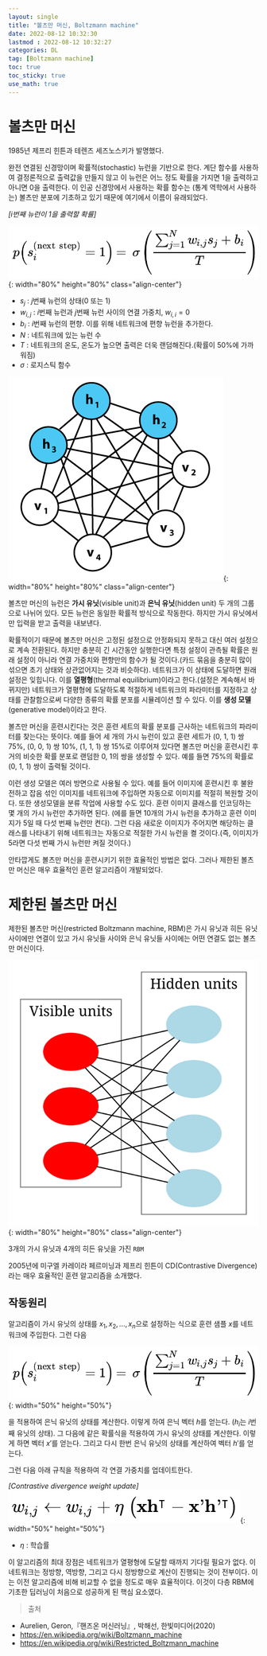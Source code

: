 ```yaml
---
layout: single
title: "볼츠만 머신, Boltzmann machine"
date: 2022-08-12 10:32:30
lastmod : 2022-08-12 10:32:27
categories: DL
tag: [Boltzmann machine]
toc: true
toc_sticky: true
use_math: true
---
```


# 볼츠만 머신

1985년 제프리 힌튼과 테렌즈 세즈노스키가 발명했다.

완전 연결된 신경망이며 확률적(stochastic) 뉴런을 기반으로 한다. 계단 함수를 사용하여 결정론적으로 출력값을 만들지 않고 이 뉴런은 어느 정도 확률을 가지면 1을 출력하고 아니면 0을 출력한다. 이 인공 신경망에서 사용하는 확률 함수는 (통계 역학에서 사용하는) 볼츠만 분포에 기초하고 있기 때문에 여기에서 이름이 유래되었다.

*[i번째 뉴런이 1을 출력할 확률]*

![boltzman_machine](../../../assets/images/ai/boltzman_machine.png){: width="80%" height="80%" class="align-center"}

* $s_{j}$ : $j$번째 뉴런의 상태(0 또는 1)
* $w_{i,j}$ : $i$번째 뉴런과 $j$번째 뉴런 사이의 연결 가중치, $w_{i,i}=0$
* $b_{i}$ : $i$번째 뉴런의 편향. 이를 위해 네트워크에 편향 뉴런을 추가한다.
* $N$ : 네트워크에 있는 뉴런 수
* $T$ : 네트워크의 온도, 온도가 높으면 출력은 더욱 랜덤해진다.(확률이 50%에 가까워짐)
* $\sigma$ : 로지스틱 함수

![Boltzmannexamplev1](../../../assets/images/ai/Boltzmannexamplev1.png){: width="80%" height="80%" class="align-center"}

볼츠만 머신의 뉴런은 **가시 유닛**(visible unit)과 **은닉 유닛**(hidden unit) 두 개의 그룹으로 나뉘어 있다. 모든 뉴런은 동일한 확률적 방식으로 작동한다. 하지만 가시 유닛에서만 입력을 받고 출력을 내보낸다. 

확률적이기 때문에 볼츠만 머신은 고정된 설정으로 안정화되지 못하고 대신 여러 설정으로 계속 전환된다. 하지만 충분히 긴 시간동안 실행한다면 특정 설정이 관측될 확률은 원래 설정이 아니라 연결 가중치와 편향만의 함수가 될 것이다.(카드 묶음을 충분히 많이 섞으면 초기 상태와 상관없어지는 것과 비슷하다). 네트워크가 이 상태에 도달하면 원래 설정은 잊힙니다. 이를 **열평형**(thermal equilibrium)이라고 한다.(설정은 계속해서 바뀌지만) 네트워크가 열평형에 도달하도록 적절하게 네트워크의 파라미터를 지정하고 상태를 관찰함으로써 다양한 종류의 확률 분포를 시뮬레이션 할 수 있다. 이를 **생성 모델**(generative model)이라고 한다.

볼츠만 머신을 훈련시킨다는 것은 훈련 세트의 확률 분포를 근사하는 네트워크의 파라미터를 찾는다는 뜻이다. 예를 들어 세 개의 가시 뉴런이 있고 훈련 세트가 (0, 1, 1) 쌍 75%, (0, 0, 1) 쌍 10%, (1, 1, 1) 쌍 15%로 이루어져 있다면 볼츠만 머신을 훈련시킨 후 거의 비슷한 확률 분포로 랜덤한 0, 1의 쌍을 생성할 수 있다. 예를 들면 75%의 확률로 (0, 1, 1) 쌍이 출력될 것이다.

이런 생성 모델은 여러 방면으로 사용될 수 있다. 예를 들어 이미지에 훈련시킨 후 불완전하고 잡음 섞인 이미지를 네트워크에 주입하면 자동으로 이미지를 적절히 복원할 것이다. 또한 생성모델을 분류 작업에 사용할 수도 있다. 훈련 이미지 클래스를 인코딩하는 몇 개의 가시 뉴런만 추가하면 된다. (에를 들면 10개의 가시 뉴런을 추가하고 훈련 이미지가 5일 때 다섯 번째 뉴런만 켠다). 그런 다음 새로운 이미지가 주어지면 해당하는 클래스를 나타내기 위해 네트워크는 자동으로 적절한 가시 뉴런을 켤 것이다.(즉, 이미지가 5라면 다섯 번째 가시 뉴런만 켜질 것이다.)

안타깝게도 볼츠만 머신을 훈련시키기 위한 효율적인 방법은 없다. 그러나 제한된 볼츠만 머신은 매우 효율적인 훈련 알고리즘이 개발되었다.

# 제한된 볼츠만 머신

제한된 볼츠만 머신(restricted Boltzmann machine, RBM)은 가시 유닛과 히든 유닛 사이에만 연결이 있고 가시 유닛들 사이와 은닉 유닛들 사이에는 어떤 연결도 없는 볼츠만 머신이다.

![Restricted_Boltzmann_machine](../../../assets/images/ai/Restricted_Boltzmann_machine.svg){: width="80%" height="80%" class="align-center"}

3개의 가시 유닛과 4개의 히든 유닛을 가진 `RBM`

2005년에 미구엘 카레이라 페르미닝과 제프리 힌튼이 CD(Contrastive Divergence)라는 매우 효율적인 훈련 알고리즘을 소개했다.

## 작동원리

알고리즘이 가시 유닛의 상태를 $x_{1},x_2,...,x_n$으로 설정하는 식으로 훈련 샘플 $x$를 네트워크에 주입한다. 그런 다음

![boltzman_machine](../../../assets/images/ai/boltzman_machine.png){: width="50%" height="50%"}

을 적용하여 은닉 유닛의 상태를 계산한다. 이렇게 하여 은닉 벡터 $h$를 얻는다. ($h_i$는 $i$번째 유닛의 상태). 그 다음에 같은 확률식을 적용하여 가시 유닛의 상태를 계산한다. 이렇게 하면 벡터 $x'$를 얻는다. 그리고 다시 한번 은닉 유닛의 상태를 계산하여 벡터 $h'$를 얻는다. 

그런 다음 아래 규칙을 적용하여 각 연결 가중치를 업데이트한다.

*[Contrastive divergence weight update]*
![cd_weight_update](../../../assets/images/ai/cd_weight_update.png){: width="50%" height="50%"}

* $\eta$ : 학습률

이 알고리즘의 최대 장점은 네트워크가 열평형에 도달할 때까지 기다릴 필요가 없다. 이 네트워크는 정방향, 역방향, 그리고 다시 정방향으로 계산이 진행되는 것이 전부이다. 이는 이전 알고리즘에 비해 비교할 수 없을 정도로 매우 효율적이다. 이것이 다층 RBM에 기초한 딥러닝이 처음으로 성공하게 된 핵심 요소였다.


> 출처
 - Aurelien, Geron,『핸즈온 머신러닝』, 박해선, 한빛미디어(2020)
 - https://en.wikipedia.org/wiki/Boltzmann_machine
 - https://en.wikipedia.org/wiki/Restricted_Boltzmann_machine